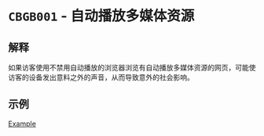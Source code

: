 # `CBGB001` - 自动播放多媒体资源

## 解释

如果访客使用不禁用自动播放的浏览器浏览有自动播放多媒体资源的网页，可能使访客的设备发出意料之外的声音，从而导致意外的社会影响。

## 示例

[Example](../example/cbgb001/cbgb001-example.html)
